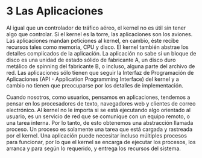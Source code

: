 # 3 Las Aplicaciones


Al igual que un controlador de tráfico aéreo, el kernel no es útil sin tener algo que controlar. Si el kernel es la torre, las aplicaciones son los aviones. Las aplicaciones mandan peticiones al kernel, en cambio, éste recibe recursos tales como memoria, CPU y disco. El kernel también abstrae los detalles complicados de la aplicación. La aplicación no sabe si un bloque de disco es una unidad de estado sólido de fabricante A, un disco duro metálico de spinning del fabricante B, o incluso, alguna parte del archivo de red. Las aplicaciones sólo tienen que seguir la Interfaz de Programación de Aplicaciones (API - Application Programming Interface) del kernel y a cambio no tienen que preocuparse por los detalles de implementación.

Cuando nosotros, como usuarios, pensamos en aplicaciones, tendemos a pensar en los procesadores de texto, navegadores web y clientes de correo electrónico. Al kernel no le importa si se está ejecutando algo orientado al usuario, es un servicio de red que se comunique con un equipo remoto, o una tarea interna. Por lo tanto, de esto obtenemos una abstracción llamada proceso. Un proceso es solamente una tarea que está cargada y rastreada por el kernel. Una aplicación puede necesitar incluso múltiples procesos para funcionar, por lo que el kernel se encarga de ejecutar los procesos, los arranca y para según lo requerido, y entrega los recursos del sistema.